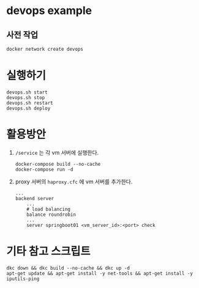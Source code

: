 # devops example

## 사전 작업

```bash
docker network create devops
```

# 실행하기

```
devops.sh start
devops.sh stop
devops.sh restart
devops.sh deploy
```

# 활용방안

1. `/service` 는 각 vm 서버에 실행한다.
    ```
    docker-compose build --no-cache
    docker-compose run -d
    ```
2. proxy 서버의 `haproxy.cfc` 에 vm 서버를 추가한다.
    ```
    ...
    backend server
        ...
        # load balancing
        balance roundrobin
        ...
        server springboot01 <vm_server_id>:<port> check
    ```

# 기타 참고 스크립트

```
dkc down && dkc build --no-cache && dkc up -d
apt-get update && apt-get install -y net-tools && apt-get install -y iputils-ping
```
